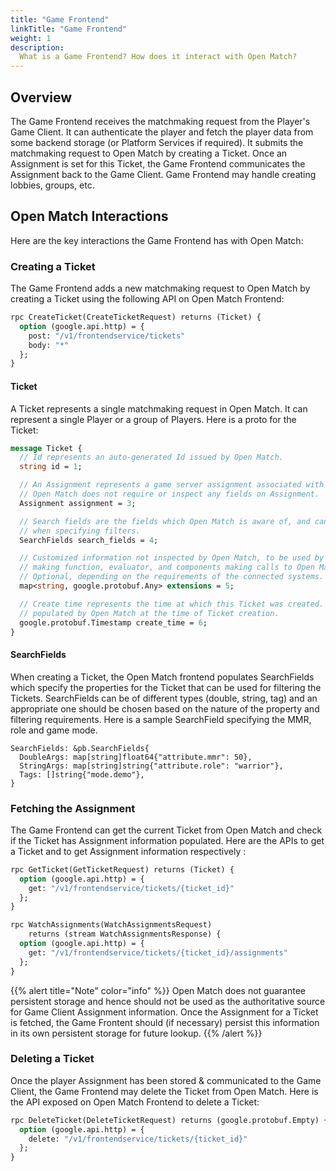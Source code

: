 ```yaml
---
title: "Game Frontend"
linkTitle: "Game Frontend"
weight: 1
description:
  What is a Game Frontend? How does it interact with Open Match?
---
```


## Overview

The Game Frontend receives the matchmaking request from the Player's Game Client. It can authenticate the player and fetch the player data from some backend storage (or Platform Services if required). It submits the matchmaking request to Open Match by creating a Ticket. Once an Assignment is set for this Ticket, the Game Frontend communicates the Assignment back to the Game Client. Game Frontend may handle creating lobbies, groups, etc.

## Open Match Interactions

Here are the key interactions the Game Frontend has with Open Match:

### Creating a Ticket

The Game Frontend adds a new matchmaking request to Open Match by creating a Ticket using the following API on Open Match Frontend:

```proto
rpc CreateTicket(CreateTicketRequest) returns (Ticket) {
  option (google.api.http) = {
    post: "/v1/frontendservice/tickets"
    body: "*"
  };
}
```

#### Ticket

A Ticket represents a single matchmaking request in Open Match. It can represent a single Player or a group of Players. Here is a proto for the Ticket:

```proto
message Ticket {
  // Id represents an auto-generated Id issued by Open Match.
  string id = 1;

  // An Assignment represents a game server assignment associated with a Ticket.
  // Open Match does not require or inspect any fields on Assignment.
  Assignment assignment = 3;

  // Search fields are the fields which Open Match is aware of, and can be used
  // when specifying filters.
  SearchFields search_fields = 4;

  // Customized information not inspected by Open Match, to be used by the match
  // making function, evaluator, and components making calls to Open Match.
  // Optional, depending on the requirements of the connected systems.
  map<string, google.protobuf.Any> extensions = 5;

  // Create time represents the time at which this Ticket was created. It is
  // populated by Open Match at the time of Ticket creation.
  google.protobuf.Timestamp create_time = 6;
}
```

#### SearchFields

When creating a Ticket, the Open Match frontend populates SearchFields which specify the properties for the Ticket that can be used for filtering the Tickets. SearchFields can be of different types (double, string, tag) and an appropriate one should be chosen based on the nature of the property and filtering requirements. Here is a sample SearchField specifying the MMR, role and game mode.

```golang
SearchFields: &pb.SearchFields{
  DoubleArgs: map[string]float64{"attribute.mmr": 50},
  StringArgs: map[string]string{"attribute.role": "warrior"},
  Tags: []string{"mode.demo"},
}
```

### Fetching the Assignment

The Game Frontend can get the current Ticket from Open Match and check if the Ticket has Assignment information populated. Here are the APIs to get a Ticket and to get Assignment information respectively :

```proto
rpc GetTicket(GetTicketRequest) returns (Ticket) {
  option (google.api.http) = {
    get: "/v1/frontendservice/tickets/{ticket_id}"
  };
}
```

```proto
rpc WatchAssignments(WatchAssignmentsRequest)
    returns (stream WatchAssignmentsResponse) {
  option (google.api.http) = {
    get: "/v1/frontendservice/tickets/{ticket_id}/assignments"
  };
}
```

{{% alert title="Note" color="info" %}}
Open Match does not guarantee persistent storage and hence should not be used as the authoritative source for Game Client Assignment information. Once the Assignment for a Ticket is fetched, the Game Frontent should (if necessary) persist this information in its own persistent storage for future lookup.
{{% /alert %}}

### Deleting a Ticket

Once the player Assignment has been stored & communicated to the Game Client, the Game Frontend may delete the Ticket from Open Match. Here is the API exposed on Open Match Frontend to delete a Ticket:

```proto
rpc DeleteTicket(DeleteTicketRequest) returns (google.protobuf.Empty) {
  option (google.api.http) = {
    delete: "/v1/frontendservice/tickets/{ticket_id}"
  };
}
```
